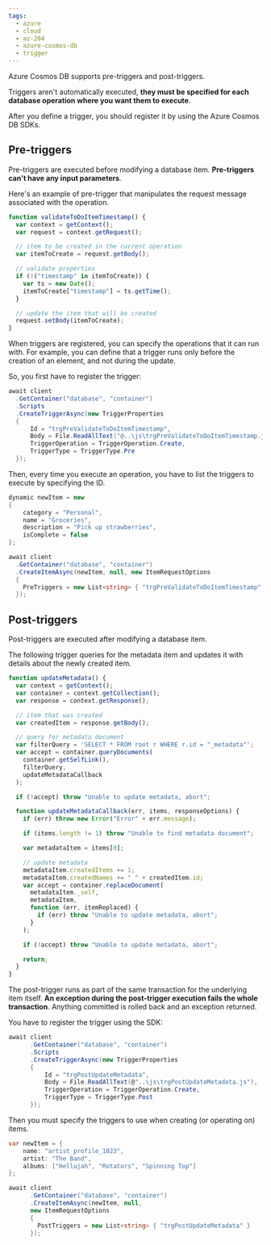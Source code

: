 ```yaml
---
tags:
  - azure
  - cloud
  - az-204
  - azure-cosmos-db
  - trigger
---
```


Azure Cosmos DB supports pre-triggers and post-triggers.

Triggers aren't automatically executed, **they must be specified for each database operation where you want them to execute**.

After you define a trigger, you should register it by using the Azure Cosmos DB SDKs.

## Pre-triggers

Pre-triggers are executed before modifying a database item. **Pre-triggers can't have any input parameters**.

Here's an example of pre-trigger that manipulates the request message associated with the operation.

```js
function validateToDoItemTimestamp() {
  var context = getContext();
  var request = context.getRequest();

  // item to be created in the current operation
  var itemToCreate = request.getBody();

  // validate properties
  if (!("timestamp" in itemToCreate)) {
    var ts = new Date();
    itemToCreate["timestamp"] = ts.getTime();
  }

  // update the item that will be created
  request.setBody(itemToCreate);
}
```

When triggers are registered, you can specify the operations that it can run with. For example, you can define that a trigger runs only before the creation of an element, and not during the update.

So, you first have to register the trigger:

```cs
await client
  .GetContainer("database", "container")
  .Scripts
  .CreateTriggerAsync(new TriggerProperties
  {
      Id = "trgPreValidateToDoItemTimestamp",
      Body = File.ReadAllText("@..\js\trgPreValidateToDoItemTimestamp.js"),
      TriggerOperation = TriggerOperation.Create,
      TriggerType = TriggerType.Pre
  });
```

Then, every time you execute an operation, you have to list the triggers to execute by specifying the ID.

```cs
dynamic newItem = new
{
    category = "Personal",
    name = "Groceries",
    description = "Pick up strawberries",
    isComplete = false
};

await client
  .GetContainer("database", "container")
  .CreateItemAsync(newItem, null, new ItemRequestOptions
  {
    PreTriggers = new List<string> { "trgPreValidateToDoItemTimestamp" }
  });
```

## Post-triggers

Post-triggers are executed after modifying a database item.

The following trigger queries for the metadata item and updates it with details about the newly created item.

```js
function updateMetadata() {
  var context = getContext();
  var container = context.getCollection();
  var response = context.getResponse();

  // item that was created
  var createdItem = response.getBody();

  // query for metadata document
  var filterQuery = 'SELECT * FROM root r WHERE r.id = "_metadata"';
  var accept = container.queryDocuments(
    container.getSelfLink(),
    filterQuery,
    updateMetadataCallback
  );

  if (!accept) throw "Unable to update metadata, abort";

  function updateMetadataCallback(err, items, responseOptions) {
    if (err) throw new Error("Error" + err.message);

    if (items.length != 1) throw "Unable to find metadata document";

    var metadataItem = items[0];

    // update metadata
    metadataItem.createdItems += 1;
    metadataItem.createdNames += " " + createdItem.id;
    var accept = container.replaceDocument(
      metadataItem._self,
      metadataItem,
      function (err, itemReplaced) {
        if (err) throw "Unable to update metadata, abort";
      }
    );

    if (!accept) throw "Unable to update metadata, abort";

    return;
  }
}
```

The post-trigger runs as part of the same transaction for the underlying item itself. **An exception during the post-trigger execution fails the whole transaction**. Anything committed is rolled back and an exception returned.

You have to register the trigger using the SDK:

```cs
await client
      .GetContainer("database", "container")
      .Scripts
      .CreateTriggerAsync(new TriggerProperties
      {
          Id = "trgPostUpdateMetadata",
          Body = File.ReadAllText(@"..\js\trgPostUpdateMetadata.js"),
          TriggerOperation = TriggerOperation.Create,
          TriggerType = TriggerType.Post
      });
```

Then you must specify the triggers to use when creating (or operating on) items.

```cs
var newItem = {
    name: "artist_profile_1023",
    artist: "The Band",
    albums: ["Hellujah", "Rotators", "Spinning Top"]
};

await client
      .GetContainer("database", "container")
      .CreateItemAsync(newItem, null,
      new ItemRequestOptions
      {
        PostTriggers = new List<string> { "trgPostUpdateMetadata" }
      });
```
